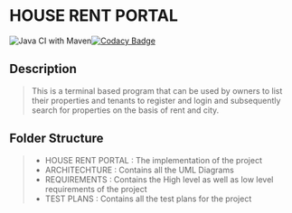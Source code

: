 # HOUSE RENT PORTAL

![Java CI with Maven](https://github.com/99002591/JAVA-MiniProject/workflows/Java%20CI%20with%20Maven/badge.svg?branch=master)[![Codacy Badge](https://app.codacy.com/project/badge/Grade/57705962303c4e56b9b9cecff4af35e1)](https://www.codacy.com?utm_source=github.com&amp;utm_medium=referral&amp;utm_content=99002591/JAVA-MiniProject&amp;utm_campaign=Badge_Grade)

## Description

> This is a terminal based program that can  be used by owners to list their properties and tenants to register and login
> and subsequently search for properties on the basis of rent and city.

## Folder Structure

> - HOUSE RENT PORTAL : The implementation of the project
> - ARCHITECHTURE : Contains all the UML Diagrams
> - REQUIREMENTS :  Contains the High level as well as low level requirements of the project
> - TEST PLANS : Contains all the test plans for the project

